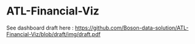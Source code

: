 # ATL-Financial-Viz

See dashboard draft here : https://github.com/Boson-data-solution/ATL-Financial-Viz/blob/draft/img/draft.pdf
